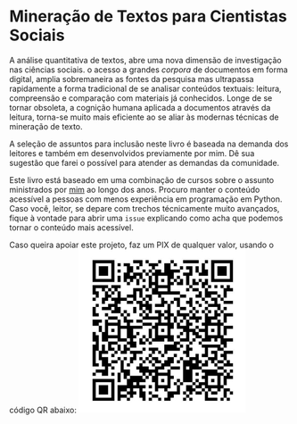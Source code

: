 # Mineração de Textos para Cientistas Sociais

A análise quantitativa de textos, abre uma nova dimensão de investigação nas ciências sociais. o acesso a grandes *corpora* de documentos em forma digital, amplia sobremaneira as fontes da pesquisa mas ultrapassa rapidamente a forma tradicional de se analisar conteúdos textuais: leitura, compreensão e comparação com materiais já conhecidos. Longe de se tornar obsoleta, a cognição humana aplicada a documentos através da leitura, torna-se muito mais eficiente ao se aliar às modernas técnicas de mineração de texto.

A seleção de assuntos para inclusão neste livro é baseada na demanda dos leitores e também em desenvolvidos previamente por mim. Dê sua sugestão que farei o possível para atender as demandas da comunidade.

Este livro está baseado em uma combinação de cursos sobre o assunto ministrados por [mim](https://github.com/fccoelho) ao longo dos anos. Procuro manter o conteúdo acessível a pessoas com menos experiência em programação em Python. Caso você, leitor, se depare com trechos técnicamente muito avançados, fique à vontade para abrir uma `issue` explicando como acha que podemos tornar o conteúdo mais acessível.

Caso queira apoiar este projeto, faz um PIX de qualquer valor, usando o código QR abaixo:
<img src="./PIX_QR_only.jpg" width=300px>



